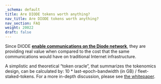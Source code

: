 ```yaml
---
_schema: default
title: Are DIODE tokens worth anything?
nav_title: Are DIODE tokens worth anything?
nav_section: FAQ
weight: 20022
draft: false
---
```

Since DIODE [**enable communications on the Diode network**](https://network.docs.diode.io/docs/using/how-do-i-use-diode-tokens/), they are providing real value when compared to the cost that the same communications would have on traditional Internet infrastructure.

A simplistic and theoretical “token oracle”, that summarizes the tokenomics design, can be calculated by: 10 \* last-epoch-bandwidth (in GB) / fleet-staked-tokens. For a more in-depth discussion, please see <a href="https://docsend.com/view/xqxr3vuf7sbpjzpi" target="_blank" rel="noopener">the whitepaper</a>.